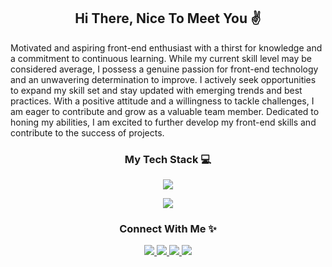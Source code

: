 <h2 align="center">Hi There, Nice To Meet You ✌</h2>
<div>
   Motivated and aspiring front-end enthusiast with a thirst for knowledge and a commitment to continuous learning. While my current skill level may be considered average, I possess a genuine passion for front-end technology and an unwavering determination to improve. I actively seek opportunities to expand my skill set and stay updated with emerging trends and best practices. With a positive attitude and a willingness to tackle challenges, I am eager to contribute and grow as a valuable team member. Dedicated to honing my abilities, I am excited to further develop my front-end skills and contribute to the success of projects.
</div>
<h3 align="center">My Tech Stack 💻</h3>
<p align="center">
    <img src="https://skillicons.dev/icons?i=html,css,js,php,mysql,python,c,cs,cpp,java,nodejs,react" />
</p>
<p align="center">
      <img src="https://skillicons.dev/icons?i=vscode,eclipse,visualstudio,git,cloudflare,figma,ai,ps" />
</p>
<h3 align="center">Connect With Me ✨</h3>
<p align="center">
  <a href="https://www.linkedin.com/in/ahmadaimanzulbahari/" target="_blank">
    <img src="https://skillicons.dev/icons?i=linkedin" />
  </a>
  <a href="https://codepen.io/ahmad-aiman" target="_blank">
    <img src="https://skillicons.dev/icons?i=codepen" />
  </a>
  <a href="https://twitter.com/aimanzulbahari" target="_blank">
    <img src="https://skillicons.dev/icons?i=instagram" />
  </a>
  <a href="https://www.instagram.com/justcallmeaiman_/" target="_blank">
    <img src="https://skillicons.dev/icons?i=twitter" />
  </a>
</p>

<!-- Credit to this guy 👉https://github.com/tandpfun/skill-icons -->
<!--The Website https://skillicons.dev/-->
